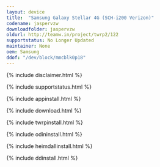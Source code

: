 ```yaml
---
layout: device
title:  "Samsung Galaxy Stellar 4G (SCH-i200 Verizon)"
codename: jaspervzw
downloadfolder: jaspervzw
oldurl: http://teamw.in/project/twrp2/122
supportstatus: No Longer Updated
maintainer: None
oem: Samsung
ddof: "/dev/block/mmcblk0p18"
---
```


{% include disclaimer.html %}

{% include supportstatus.html %}

{% include appinstall.html %}

{% include download.html %}

{% include twrpinstall.html %}

{% include odininstall.html %}

{% include heimdallinstall.html %}

{% include ddinstall.html %}
